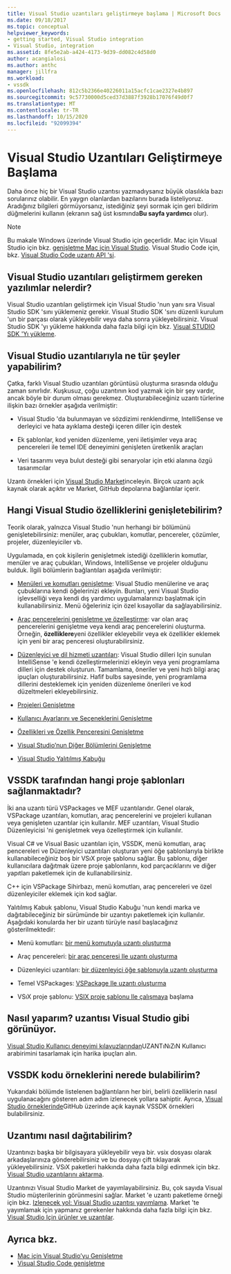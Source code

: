 ```yaml
---
title: Visual Studio uzantıları geliştirmeye başlama | Microsoft Docs
ms.date: 09/18/2017
ms.topic: conceptual
helpviewer_keywords:
- getting started, Visual Studio integration
- Visual Studio, integration
ms.assetid: 8fe5e2ab-a424-4173-9d39-dd082c4d58d0
author: acangialosi
ms.author: anthc
manager: jillfra
ms.workload:
- vssdk
ms.openlocfilehash: 812c5b2366e40226011a15acfc1cae2327e4b897
ms.sourcegitcommit: 9c57730000d5ced37d3887f3928b17076f49d0f7
ms.translationtype: MT
ms.contentlocale: tr-TR
ms.lasthandoff: 10/15/2020
ms.locfileid: "92099394"
---
```

# <a name="starting-to-develop-visual-studio-extensions"></a>Visual Studio Uzantıları Geliştirmeye Başlama

Daha önce hiç bir Visual Studio uzantısı yazmadıysanız büyük olasılıkla bazı sorularınız olabilir. En yaygın olanlardan bazılarını burada listeliyoruz. Aradığınız bilgileri görmüyorsanız, istediğiniz şeyi sormak için geri bildirim düğmelerini kullanın (ekranın sağ üst kısmında**Bu sayfa yardımcı** olur).

> [!NOTE]
> Bu makale Windows üzerinde Visual Studio için geçerlidir. Mac için Visual Studio için bkz. [genişletme Mac için Visual Studio](/visualstudio/mac/extending-visual-studio-mac). Visual Studio Code için, bkz. [Visual Studio Code uzantı API 'si](https://code.visualstudio.com/api).

## <a name="what-software-do-i-need-to-develop-visual-studio-extensions"></a>Visual Studio uzantıları geliştirmem gereken yazılımlar nelerdir?

Visual Studio uzantıları geliştirmek için Visual Studio 'nun yanı sıra Visual Studio SDK 'sını yüklemeniz gerekir. Visual Studio SDK 'sını düzenli kurulum 'un bir parçası olarak yükleyebilir veya daha sonra yükleyebilirsiniz. Visual Studio SDK 'yı yükleme hakkında daha fazla bilgi için bkz. [Visual STUDIO SDK 'Yı yükleme](../extensibility/installing-the-visual-studio-sdk.md).

## <a name="what-kinds-of-things-can-i-do-with-visual-studio-extensions"></a>Visual Studio uzantılarıyla ne tür şeyler yapabilirim?

Çatka, farklı Visual Studio uzantıları görüntüsü oluşturma sırasında olduğu zaman sınırlıdır. Kuşkusuz, çoğu uzantının kod yazmak için bir şey vardır, ancak böyle bir durum olması gerekmez. Oluşturabileceğiniz uzantı türlerine ilişkin bazı örnekler aşağıda verilmiştir:

- Visual Studio 'da bulunmayan ve sözdizimi renklendirme, IntelliSense ve derleyici ve hata ayıklama desteği içeren diller için destek

- Ek şablonlar, kod yeniden düzenleme, yeni iletişimler veya araç pencereleri ile temel IDE deneyimini genişleten üretkenlik araçları

- Veri tasarımı veya bulut desteği gibi senaryolar için etki alanına özgü tasarımcılar

Uzantı örnekleri için [Visual Studio Market](https://marketplace.visualstudio.com/vs)inceleyin. Birçok uzantı açık kaynak olarak açıktır ve Market, GitHub depolarına bağlantılar içerir.

## <a name="which-visual-studio-features-can-i-extend"></a>Hangi Visual Studio özelliklerini genişletebilirim?

Teorik olarak, yalnızca Visual Studio 'nun herhangi bir bölümünü genişletebilirsiniz: menüler, araç çubukları, komutlar, pencereler, çözümler, projeler, düzenleyiciler vb.

Uygulamada, en çok kişilerin genişletmek istediği özelliklerin komutlar, menüler ve araç çubukları, Windows, IntelliSense ve projeler olduğunu bulduk. İlgili bölümlerin bağlantıları aşağıda verilmiştir:

- [Menüleri ve komutları genişletme](../extensibility/extending-menus-and-commands.md): Visual Studio menülerine ve araç çubuklarına kendi öğelerinizi ekleyin. Bunları, yeni Visual Studio işlevselliği veya kendi dış yardımcı uygulamalarınızı başlatmak için kullanabilirsiniz. Menü öğeleriniz için özel kısayollar da sağlayabilirsiniz.

- [Araç pencerelerini genişletme ve özelleştirme](../extensibility/extending-and-customizing-tool-windows.md): var olan araç pencerelerini genişletme veya kendi araç pencerelerini oluşturma. Örneğin, **özelliklere**yeni özellikler ekleyebilir veya ek özellikler eklemek için yeni bir araç penceresi oluşturabilirsiniz.

- [Düzenleyici ve dil hizmeti uzantıları](../extensibility/editor-and-language-service-extensions.md): Visual Studio dilleri Için sunulan IntelliSense 'e kendi özelleştirmelerinizi ekleyin veya yeni programlama dilleri için destek oluşturun. Tamamlama, öneriler ve yeni hızlı bilgi araç ipuçları oluşturabilirsiniz. Hafif bulbs sayesinde, yeni programlama dillerini desteklemek için yeniden düzenleme önerileri ve kod düzeltmeleri ekleyebilirsiniz.

- [Projeleri Genişletme](../extensibility/extending-projects.md)

- [Kullanıcı Ayarlarını ve Seçeneklerini Genişletme](../extensibility/extending-user-settings-and-options.md)

- [Özellikleri ve Özellik Penceresini Genişletme](../extensibility/extending-properties-and-the-property-window.md)

- [Visual Studio’nun Diğer Bölümlerini Genişletme](../extensibility/extending-other-parts-of-visual-studio.md)

- [Visual Studio Yalıtılmış Kabuğu](https://visualstudio.microsoft.com/vs/older-downloads/isolated-shell/)

## <a name="what-project-templates-are-provided-by-the-vssdk"></a><a name="BKMK_ProjectTemplate"></a> VSSDK tarafından hangi proje şablonları sağlanmaktadır?
 İki ana uzantı türü VSPackages ve MEF uzantılarıdır. Genel olarak, VSPackage uzantıları, komutları, araç pencerelerini ve projeleri kullanan veya genişleten uzantılar için kullanılır. MEF uzantıları, Visual Studio Düzenleyicisi 'ni genişletmek veya özelleştirmek için kullanılır.

 Visual C# ve Visual Basic uzantıları için, VSSDK, menü komutları, araç pencereleri ve Düzenleyici uzantıları oluşturan yeni öğe şablonlarıyla birlikte kullanabileceğiniz boş bir VSıX proje şablonu sağlar. Bu şablonu, diğer kullanıcılara dağıtmak üzere proje şablonlarını, kod parçacıklarını ve diğer yapıtları paketlemek için de kullanabilirsiniz.

 C++ için VSPackage Sihirbazı, menü komutları, araç pencereleri ve özel düzenleyiciler eklemek için kod sağlar.

 Yalıtılmış Kabuk şablonu, Visual Studio Kabuğu 'nun kendi marka ve dağıtabileceğiniz bir sürümünde bir uzantıyı paketlemek için kullanılır. Aşağıdaki konularda her bir uzantı türüyle nasıl başlacağınız gösterilmektedir:

- Menü komutları: [bir menü komutuyla uzantı oluşturma](../extensibility/creating-an-extension-with-a-menu-command.md)

- Araç pencereleri: [bir araç penceresi Ile uzantı oluşturma](../extensibility/creating-an-extension-with-a-tool-window.md)

- Düzenleyici uzantıları: [bir düzenleyici öğe şablonuyla uzantı oluşturma](../extensibility/creating-an-extension-with-an-editor-item-template.md)

- Temel VSPackages: [VSPackage Ile uzantı oluşturma](../extensibility/creating-an-extension-with-a-vspackage.md)

- VSıX proje şablonu: [VSIX proje şablonu Ile çalışmaya](../extensibility/getting-started-with-the-vsix-project-template.md) başlama

## <a name="how-do-i-get-my-extension-to-look-like-visual-studio"></a>Nasıl yaparım? uzantısı Visual Studio gibi görünüyor.
 [Visual Studio Kullanıcı deneyimi kılavuzlarından](../extensibility/ux-guidelines/visual-studio-user-experience-guidelines.md)UZANTıNıZıN Kullanıcı arabirimini tasarlamak için harika ipuçları alın.

## <a name="where-can-i-find-examples-of-vssdk-code"></a>VSSDK kodu örneklerini nerede bulabilirim?
 Yukarıdaki bölümde listelenen bağlantıların her biri, belirli özelliklerin nasıl uygulanacağını gösteren adım adım izlenecek yollara sahiptir. Ayrıca, [Visual Studio örneklerinde](https://github.com/Microsoft/VSSDK-Extensibility-Samples)GitHub üzerinde açık kaynak VSSDK örnekleri bulabilirsiniz.

## <a name="how-can-i-distribute-my-extension"></a>Uzantımı nasıl dağıtabilirim?
 Uzantınızı başka bir bilgisayara yükleyebilir veya bir. vsix dosyası olarak arkadaşlarınıza gönderebilirsiniz ve bu dosyayı çift tıklayarak yükleyebilirsiniz. VSıX paketleri hakkında daha fazla bilgi edinmek için bkz. [Visual Studio uzantılarını aktarma](../extensibility/shipping-visual-studio-extensions.md).

 Uzantınızı Visual Studio Market de yayımlayabilirsiniz. Bu, çok sayıda Visual Studio müşterilerinin görünmesini sağlar. Market 'e uzantı paketleme örneği için bkz. [Izlenecek yol: Visual Studio uzantısı yayımlama](../extensibility/walkthrough-publishing-a-visual-studio-extension.md). Market 'te yayımlamak için yapmanız gerekenler hakkında daha fazla bilgi için bkz. [Visual Studio Için ürünler ve uzantılar](/azure/devops/extend/overview?view=vsts&preserve-view=true).

## <a name="see-also"></a>Ayrıca bkz.

- [Mac için Visual Studio’yu Genişletme](/visualstudio/mac/extending-visual-studio-mac)
- [Visual Studio Code genişletme](https://code.visualstudio.com/api)